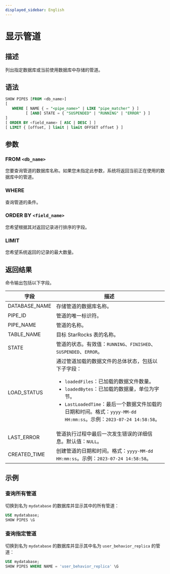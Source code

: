 ```yaml
---
displayed_sidebar: English
---
```


# 显示管道

## 描述

列出指定数据库或当前使用数据库中存储的管道。

## 语法

```SQL
SHOW PIPES [FROM <db_name>]
[
   WHERE [ NAME { = "<pipe_name>" | LIKE "pipe_matcher" } ]
         [ [AND] STATE = { "SUSPENDED" | "RUNNING" | "ERROR" } ]
]
[ ORDER BY <field_name> [ ASC | DESC ] ]
[ LIMIT { [offset, ] limit | limit OFFSET offset } ]
```

## 参数

### FROM `<db_name>`

您要查询管道的数据库名称。如果您未指定此参数，系统将返回当前正在使用的数据库中的管道。

### WHERE

查询管道的条件。

### ORDER BY `<field_name>`

您希望根据其对返回记录进行排序的字段。

### LIMIT

您希望系统返回的记录的最大数量。

## 返回结果

命令输出包括以下字段。

|**字段**|**描述**|
|---|---|
|DATABASE_NAME|存储管道的数据库名称。|
|PIPE_ID|管道的唯一标识符。|
|PIPE_NAME|管道的名称。|
|TABLE_NAME|目标 StarRocks 表的名称。|
|STATE|管道的状态。有效值：`RUNNING`、`FINISHED`、`SUSPENDED`、`ERROR`。|
|LOAD_STATUS|通过管道加载的数据文件的总体状态，包括以下子字段：<ul><li>`loadedFiles`：已加载的数据文件数量。</li><li>`loadedBytes`：已加载的数据量，单位为字节。</li><li>`LastLoadedTime`：最后一个数据文件加载的日期和时间。格式：`yyyy-MM-dd HH:mm:ss`。示例：`2023-07-24 14:58:58`。</li></ul>|
|LAST_ERROR|管道执行过程中最后一次发生错误的详细信息。默认值：`NULL`。|
|CREATED_TIME|创建管道的日期和时间。格式：`yyyy-MM-dd HH:mm:ss`。示例：`2023-07-24 14:58:58`。|

## 示例

### 查询所有管道

切换到名为 `mydatabase` 的数据库并显示其中的所有管道：

```SQL
USE mydatabase;
SHOW PIPES \G
```

### 查询指定管道

切换到名为 `mydatabase` 的数据库并显示其中名为 `user_behavior_replica` 的管道：

```SQL
USE mydatabase;
SHOW PIPES WHERE NAME = 'user_behavior_replica' \G
```